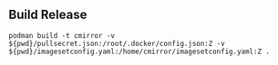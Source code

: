 ## Build Release

`podman build -t cmirror -v ${pwd}/pullsecret.json:/root/.docker/config.json:Z -v ${pwd}/imagesetconfig.yaml:/home/cmirror/imagesetconfig.yaml:Z .`
